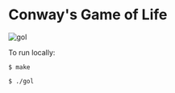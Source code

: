 # Conway's Game of Life

![gol](https://user-images.githubusercontent.com/35535783/57382748-805ceb00-717b-11e9-9d3f-e7308cf4d3b7.png)

To run locally:

```$ make```

```$ ./gol```
